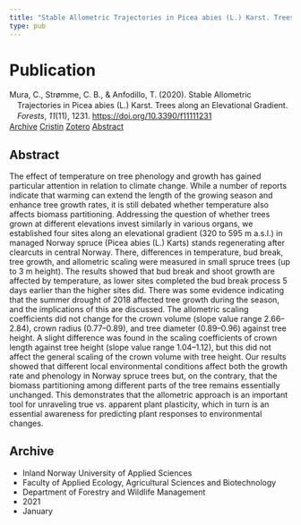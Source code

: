 ```yaml
---
title: "Stable Allometric Trajectories in Picea abies (L.) Karst. Trees along an Elevational Gradient"
type: pub
---
```

<h1>Publication</h1>
<article id="csl-bib-container-RACF93BB" class="csl-bib-container">
  <div class="csl-bib-body" style="line-height: 1.35; padding-left: 1em; text-indent:-1em;">
  <div class="csl-entry">Mura, C., Str&#xF8;mme, C. B., &amp; Anfodillo, T. (2020). Stable Allometric Trajectories in Picea abies (L.) Karst. Trees along an Elevational Gradient. <i>Forests</i>, <i>11</i>(11), 1231. <a href="https://doi.org/10.3390/f11111231">https://doi.org/10.3390/f11111231</a></div>
</div>
  <div class="csl-bib-buttons">
    <a href="#taxonomy-article-RACF93BB" class="csl-bib-button">Archive</a>
    <a href="https://app.cristin.no/results/show.jsf?id=1864736" alt="Cristin URL" class="csl-bib-button">Cristin</a>
    <a href="http://zotero.org/groups/5022929/items/RACF93BB" alt="Zotero URL" class="csl-bib-button">Zotero</a>
    <a href="#abstract-article-RACF93BB" class="csl-bib-button">Abstract</a>
  </div>
  <div id="csl-bib-meta-container-RACF93BB"></div>
</article>
<div id="csl-bib-meta-RACF93BB" class="csl-bib-meta">
  <article id="abstract-article-RACF93BB" class="abstract-article">
    <h1>Abstract</h1>
    The effect of temperature on tree phenology and growth has gained particular attention in relation to climate change. While a number of reports indicate that warming can extend the length of the growing season and enhance tree growth rates, it is still debated whether temperature also affects biomass partitioning. Addressing the question of whether trees grown at different elevations invest similarly in various organs, we established four sites along an elevational gradient (320 to 595 m a.s.l.) in managed Norway spruce (Picea abies (L.) Karts) stands regenerating after clearcuts in central Norway. There, differences in temperature, bud break, tree growth, and allometric scaling were measured in small spruce trees (up to 3 m height). The results showed that bud break and shoot growth are affected by temperature, as lower sites completed the bud break process 5 days earlier than the higher sites did. There was some evidence indicating that the summer drought of 2018 affected tree growth during the season, and the implications of this are discussed. The allometric scaling coefficients did not change for the crown volume (slope value range 2.66–2.84), crown radius (0.77–0.89), and tree diameter (0.89–0.96) against tree height. A slight difference was found in the scaling coefficients of crown length against tree height (slope value range 1.04–1.12), but this did not affect the general scaling of the crown volume with tree height. Our results showed that different local environmental conditions affect both the growth rate and phenology in Norway spruce trees but, on the contrary, that the biomass partitioning among different parts of the tree remains essentially unchanged. This demonstrates that the allometric approach is an important tool for unraveling true vs. apparent plant plasticity, which in turn is an essential awareness for predicting plant responses to environmental changes.
  </article>
  <article id="taxonomy-article-RACF93BB" class="taxonomy-article">
    <h1>Archive</h1>
    <ul>
      <li>Inland Norway University of Applied Sciences</li>
      <li>Faculty of Applied Ecology, Agricultural Sciences and Biotechnology</li>
      <li>Department of Forestry and Wildlife Management</li>
      <li>2021</li>
      <li>January</li>
    </ul>
  </article>
</div>
